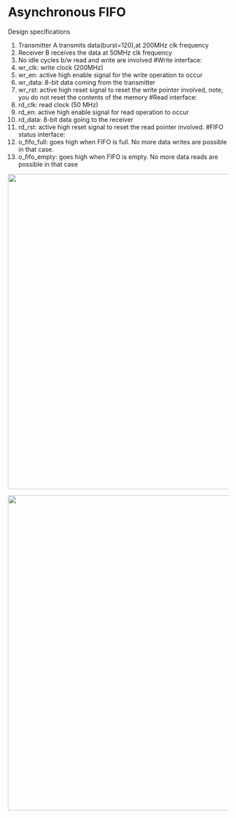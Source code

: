 
# Asynchronous FIFO
Design specifications

1. Transmitter A transmits data(burst=120),at 200MHz clk frequency
2. Receiver B receives the data at 50MHz clk frequency
3. No idle cycles b/w read and write are involved
  #Write interface:
 1. wr_clk: write clock (200MHz)
 2. wr_en: active high enable signal for the write operation to occur
 3. wr_data: 8-bit data coming from the transmitter
 4. wr_rst: active high reset signal to reset the write pointer involved, note, you do not reset the contents of the memory
  #Read interface:
 1. rd_clk: read clock (50 MHz)
 2. rd_en: active high enable signal for read operation to occur
 3. rd_data: 8-bit data going to the receiver
 4. rd_rst: active high reset signal to reset the read pointer involved.
  #FIFO status interface:
 1. o_fifo_full: goes high when FIFO is full. No more data writes are possible in that case.
 2. o_fifo_empty: goes high when FIFO is empty. No more data reads are possible in that case
<p align = "center">
  <img src="https://github.com/M-Suryanarayana/fifo/assets/156163346/40887562-0f2d-453a-9c24-c8ff856536ec" width="720px" Height="auto">
</p>
<p align = "center">
  <img src="https://github.com/M-Suryanarayana/fifo/assets/156163346/7db5fe4c-a892-49c2-b16a-a75e7da721e8" width="720px" Height="auto">
</p>